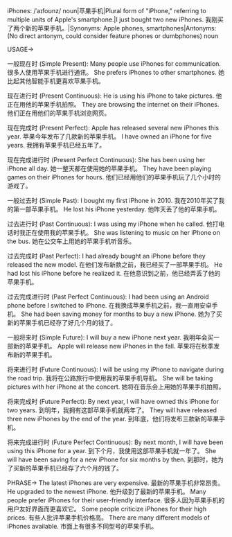 iPhones: /ˈaɪfoʊnz/
noun|苹果手机|Plural form of "iPhone," referring to multiple units of Apple's smartphone.|I just bought two new iPhones. 我刚买了两个新的苹果手机。|Synonyms: Apple phones, smartphones|Antonyms: (No direct antonym, could consider feature phones or dumbphones)
noun

USAGE->

一般现在时 (Simple Present):
Many people use iPhones for communication. 很多人使用苹果手机进行通讯。
She prefers iPhones to other smartphones. 她比起其他智能手机更喜欢苹果手机。

现在进行时 (Present Continuous):
He is using his iPhone to take pictures. 他正在用他的苹果手机拍照。
They are browsing the internet on their iPhones. 他们正在用他们的苹果手机浏览网页。

现在完成时 (Present Perfect):
Apple has released several new iPhones this year. 苹果今年发布了几款新的苹果手机。
I have owned an iPhone for five years. 我拥有苹果手机已经五年了。

现在完成进行时 (Present Perfect Continuous):
She has been using her iPhone all day. 她一整天都在使用她的苹果手机。
They have been playing games on their iPhones for hours. 他们已经用他们的苹果手机玩了几个小时的游戏了。


一般过去时 (Simple Past):
I bought my first iPhone in 2010. 我在2010年买了我的第一部苹果手机。
He lost his iPhone yesterday. 他昨天丢了他的苹果手机。

过去进行时 (Past Continuous):
I was using my iPhone when he called. 他打电话时我正在使用我的苹果手机。
She was listening to music on her iPhone on the bus. 她在公交车上用她的苹果手机听音乐。

过去完成时 (Past Perfect):
I had already bought an iPhone before they released the new model. 在他们发布新款之前，我已经买了一部苹果手机。
He had lost his iPhone before he realized it. 在他意识到之前，他已经弄丢了他的苹果手机。

过去完成进行时 (Past Perfect Continuous):
I had been using an Android phone before I switched to iPhone. 在我换成苹果手机之前，我一直用安卓手机。
She had been saving money for months to buy a new iPhone. 她为了买新的苹果手机已经存了好几个月的钱了。

一般将来时 (Simple Future):
I will buy a new iPhone next year. 我明年会买一部新的苹果手机。
Apple will release new iPhones in the fall. 苹果将在秋季发布新的苹果手机。

将来进行时 (Future Continuous):
I will be using my iPhone to navigate during the road trip. 我将在公路旅行中使用我的苹果手机导航。
She will be taking pictures with her iPhone at the concert. 她将在音乐会上用她的苹果手机拍照。


将来完成时 (Future Perfect):
By next year, I will have owned this iPhone for two years. 到明年，我拥有这部苹果手机就两年了。
They will have released three new iPhones by the end of the year. 到年底，他们将发布三款新的苹果手机。

将来完成进行时 (Future Perfect Continuous):
By next month, I will have been using this iPhone for a year. 到下个月，我使用这部苹果手机就一年了。
She will have been saving for a new iPhone for six months by then. 到那时，她为了买新的苹果手机已经存了六个月的钱了。


PHRASE->
The latest iPhones are very expensive.  最新的苹果手机非常昂贵。
He upgraded to the newest iPhone. 他升级到了最新的苹果手机。
Many people prefer iPhones for their user-friendly interface. 很多人因为苹果手机的用户友好界面而更喜欢它。
Some people criticize iPhones for their high prices.  有些人批评苹果手机价格高。
There are many different models of iPhones available.  市面上有很多不同型号的苹果手机。
